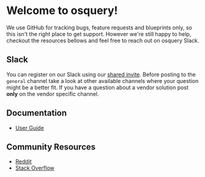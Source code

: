 # Welcome to osquery!

We use GitHub for tracking bugs, feature requests and blueprints only, so this isn't the right
place to get support. However we're still happy to help, checkout the resources bellows and feel
free to reach out on osquery Slack.

## Slack

You can register on our Slack using our [shared invite](https://join.slack.com/t/osquery/shared_invite/zt-1wipcuc04-DBXmo51zYJKBu3_EP3xZPA).
Before posting to the `general` channel take a look at other available channels where your question might be a better fit.
If you have a question about a vendor solution post **only** on the vendor specific channel.

## Documentation

* [User Guide](https://osquery.readthedocs.io/en/stable/)

## Community Resources

* [Reddit](https://www.reddit.com/r/osquery/)
* [Stack Overflow](https://stackoverflow.com/tags/osquery)
